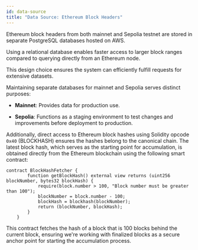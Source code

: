 ```yaml
---
id: data-source
title: "Data Source: Ethereum Block Headers"
---
```


Ethereum block headers from both mainnet and Sepolia testnet are stored in separate PostgreSQL databases hosted on AWS.

Using a relational database enables faster access to larger block ranges compared to querying directly from an Ethereum node.

This design choice ensures the system can efficiently fulfill requests for extensive datasets.

Maintaining separate databases for mainnet and Sepolia serves distinct purposes:

- **Mainnet**: Provides data for production use.

- **Sepolia**: Functions as a staging environment to test changes and improvements before deployment to production.

Additionally, direct access to Ethereum block hashes using Solidity opcode `0x40` (BLOCKHASH) ensures the hashes belong to the canonical chain. The latest block hash, which serves as the starting point for accumulation, is obtained directly from the Ethereum blockchain using the following smart contract:

```solidity
contract BlockHashFetcher {
        function getBlockHash() external view returns (uint256 blockNumber, bytes32 blockHash) {
            require(block.number > 100, "Block number must be greater than 100");
            blockNumber = block.number - 100;
            blockHash = blockhash(blockNumber);
            return (blockNumber, blockHash);
        }
    }
```

This contract fetches the hash of a block that is 100 blocks behind the current block, ensuring we're working with finalized blocks as a secure anchor point for starting the accumulation process.
